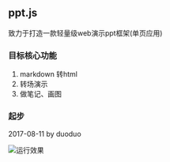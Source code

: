 ## ppt.js
致力于打造一款轻量级web演示ppt框架(单页应用)

### 目标核心功能
1. markdown 转html
2. 转场演示
3. 做笔记、画图

### 起步
2017-08-11 by duoduo

![运行效果](http://wx2.sinaimg.cn/mw1024/74d94e2egy1fig9p5w8bkj212h0kzjxm.jpg)
